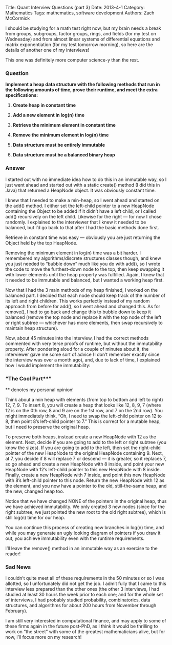 Title: Quant Interview Questions (part 3)
Date: 2013-4-1
Category: Mathematics
Tags: mathematics, software development
Authors: Zach McCormick

I should be studying for a math test right now, but my brain needs a break from groups, subgroups, factor groups,
rings, and fields (for my test on Wednesday) and from almost linear systems of differential equations and matrix
exponentiation (for my test tomorrow morning), so here are the details of another one of my interviews!

This one was definitely more computer science-y than the rest.

### Question

**Implement a heap data structure with the following methods that run in the following amounts of time, prove
their runtime, and meet the extra specifications:**

1. **Create heap in constant time**

1. **Add a new element in log(n) time**

1. **Retrieve the minimum element in constant time**

1. **Remove the minimum element in log(n) time**

1. **Data structure must be entirely immutable**

1. **Data structure must be a balanced binary heap**

### Answer

I started out with no immediate idea how to do this in an immutable way, so I just went ahead and started out with
a static create() method (I did this in Java) that returned a HeapNode<T> object. It was obviously constant time.

I knew that I needed to make a min-heap, so I went ahead and started on the add() method. I either set the left-child
pointer to a new HeapNode containing the Object to be added if it didn’t have a left child, or I called add()
recursively on the left child. Likewise for the right — for now I chose randomly. I explained to the interviewer
that I knew it needed to be balanced, but I’d go back to that after I had the basic methods done first.

Retrieve in constant time was easy — obviously you are just returning the Object held by the top HeapNode.

Removing the minimum element in log(n) time was a bit harder. I remembered my algorithms/discrete structures
classes though, and knew you just needed to “bubble down” much like you do with add(), so I wrote the code
to move the furthest-down node to the top, then keep swapping it with lower elements until the heap property was
fulfilled. Again, I knew that it needed to be immutable and balanced, but I wanted a working heap first.

Now that I had the 3 main methods of my heap finished, I worked on the balanced part. I decided that each node should
keep track of the number of its left and right children. This works perfectly instead of my random approach from
before for add(), so I went ahead and changed this. As for remove(), I had to go back and change this to bubble
down to keep it balanced (remove the top node and replace it with the top node of the left or right subtree —
whichever has more elements, then swap recursively to maintain heap structure).

Now, about 45 minutes into the interview, I had the correct methods commented with very terse proofs of runtime,
but without the immutability property. After pondering aloud for a couple of minutes about it, the interviewer
gave me some sort of advice (I don’t remember exactly since the interview was over a month ago), and, due to
lack of time, I explained how I would implement the immutability:

### “The Cool Part**”

** denotes my personal opinion!

Think about a min heap with elements (from top to bottom and left to right) 12, 7, 9. To insert 8, you will
create a heap that looks like 12, 8, 9, 7 (where 12 is on the 0th row, 8 and 9 are on the 1st row, and 7 on the
2nd row). You might immediately think, “Oh, I need to swap the left-child pointer on 12 to 8, then point 8’s
left-child pointer to 7.” This is correct for a mutable heap, but I need to preserve the original heap.

To preserve both heaps, instead create a new HeapNode with 12 as the element. Next, decide if you are going to add
to the left or right subtree (you know the sizes). If you are going to add to the left, then set the right-child
pointer of the new HeapNode to the original HeapNode containing 9. Next, at 7, you decide if 8 will replace 7 or
descend — it is greater, so it replaces 7, so go ahead and create a new HeapNode with 8 inside, and point your
new HeapNode with 12’s left-child pointer to this new HeapNode with 8 inside. Finally, create a new HeapNode
with 7 inside, and point this new HeapNode with 8’s left-child pointer to this node. Return the new HeapNode
with 12 as the element, and you now have a pointer to the old, still-the-same heap, and the new, changed heap too.

Notice that we have changed NONE of the pointers in the original heap, thus we have achieved immutability. We
only created 3 new nodes (since for the right subtree, we just pointed the new root to the old right subtree),
which is still log(n) time for our heap.

You can continue this process of creating new branches in log(n) time, and while you may generate an ugly looking
diagram of pointers if you draw it out, you achieve immutability even with the runtime requirements.

I’ll leave the remove() method in an immutable way as an exercise to the reader!

### Sad News

I couldn’t quite meet all of these requirements in the 50 minutes or so I was allotted, so I unfortunately did not
get the job. I admit fully that I came to this interview less prepared than the other ones (the other 3 interviews,
I had studied at least 30 hours the week prior to each one; and for the whole set of interviews, I had probably studied
probability, combinatorics, data structures, and algorithms for about 200 hours from November through February).

I am still very interested in computational finance, and may apply to some of these firms again in the future
post-PhD, as I think it would be thrilling to work on “the street” with some of the greatest mathematicians
alive, but for now, I’ll focus more on my research!

